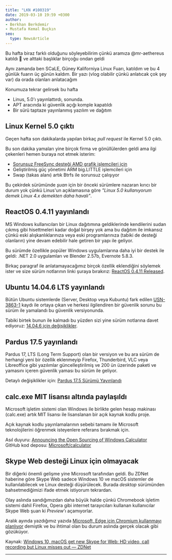 ```yaml
---
title: "LKN #100319"
date: 2019-03-10 19:59 +0300
author:
- Berkhan Berkdemir
- Mustafa Kemal Buçkın
seo:
  type: NewsArticle
---
```


Bu hafta biraz farklı olduğunu söyleyebilirim çünkü aramıza @mr-aethereus
katıldı :tada: ve alttaki başlıklar birçoğu ondan geldi

Aynı zamanda ben SCaLE, Güney Kaliforniya Linux Fuarı, katıldım ve bu 4 günlük
fuarın üç günün kaldım. Bir yazı (vlog olabilir çünkü anlatıcak çok şey var) da
orada olanları anlatacağım

Konumuza tekrar gelirsek bu hafta

* Linus, 5.0'ı yayınlattırdı, sonunda.
* APT aracında ki güvenlik açığı komple kapatıldı
* Bir sürü taptaze yayınlanmış yazılım ve dağıtım

## Linux Kernel 5.0 çıktı

Geçen hafta son dakikalarda yapılan birkaç *pull request* ile Kernel 5.0 çıktı.

Bu son dakika yamaları yine birçok firma ve gönüllülerden geldi ama ilgi
çekenleri hemen buraya not etmek isterim:

* [Sorunsuz FreeSync desteği AMD grafik işlemcileri için][linux-50-çekirdeğine-amd-son-dakika-güncellemsi-yaptı]
* Geliştirilmiş güç yönetimi ARM big.LITTLE işlemcileri için
* Swap (takas alanı) artık Btrfs ile sorunsuz çalışıyor

Bu çekirdek sürümünde *şuan* için bir önceki sürümlere nazaran kırıcı bir durum
yok çünkü Linus'un açıklamasına göre *"Linux 5.0 kullanıyorum demek Linux 4.x
demekten daha havalı"*.

## ReactOS 0.4.11 yayınlandı

MS Windows kullanıcıları bir Linux dağıtımına geldiklerinde kendilerini sudan
çıkmış gibi hisettmeleri kadar doğal birşey yok ama bu dağıtım ile imkansız
çünkü eski alışkanlıklarınıza veya eski programlarınıza (tabiki de desteği
olanların) yine devam edebilir hale getiren bir yapı ile geliyor.

Bu sürümde özellikle popüler Windows uygulamlarına daha iyi bir destek ile
geldi: .NET 2.0 uygulamları ve Blender 2.57b, Evernote 5.8.3.

Birkaç paragraf ile anlatamayacağımız birçok özellik eklendiğini söylemek ister
ve size sürüm notlarının linki şuraya bırakırız:
[ReactOS 0.4.11 Released][reactos-0411-released].

## Ubuntu 14.04.6 LTS yayınlandı

Bütün Ubuntu sistemlerde (Server, Desktop veya Kubuntu) fark edilen
[USN-3863-1][usn-3863-1] kaydı ile ortaya çıkan ve herkesi ilgilendiren bir
güvenlik sorunu bu sürüm ile yamalandı bu güvenlik versiyonunda.

Tabiki birtek bunun ile kalmadı bu yüzden sizi yine sürüm notlarına davet
ediyoruz: [14.04.6 için değişiklikler][changesummary-14-04-6].

## Pardus 17.5 yayınlandı

Pardus 17, LTS (Long Term Support) olan bir versiyon ve bu ara sürüm de herhangi
yeni bir özellik eklenmeyip Firefox, Thunderbird, VLC veya Libreoffice gibi
yazılımlar güncelleştirilmiş ve 200 ün üzerinde paketi ve yamasını içeren
güvenlik yaması bu sürüm ile geliyor.

Detaylı değişiklikler için: [Pardus 17.5 Sürümü Yayınlandı](https://www.pardus.org.tr/duyurular/pardus-17-5-surumu-yayinlandi)

## calc.exe MIT lisansı altında paylaşıldı

Microsoft işletim sistemi olan Windows ile birlikte gelen hesap makinası
(calc.exe) artık MIT lisansı ile lisanslanan bir açık kaynak kodlu proje.

Açık kaynak kodlu yayınlamalarının sebebi tamamı ile Microsoft teknolojilerini
öğrenmek isteyenlere referans bırakmak için.

Asıl duyuru: [Announcing the Open Sourcing of Windows Calculator](https://blogs.windows.com/buildingapps/2019/03/06/announcing-the-open-sourcing-of-windows-calculator/)  
GitHub kod deposu: [Microsoft/calculator](https://github.com/Microsoft/calculator)

## Skype Web desteği Linux için olmayacak

Bir diğerki önemli gelişme yine Microsoft tarafından geldi. Bu ZDNet haberine
göre Skype Web sadece Windows 10 ve macOS sistemler de kullanılabilecek ve
Linux desteği düşürülecek. Burada *desktop* sürümünden bahsetmediğimizi ifade
etmek istiyorum tekrardan.

Olay aslında sandığımızdan daha büyük halde çünkü Chromebook işletim sistemi
dahil Firefox, Opera gibi internet tarayıcıları kullanan kullanıcılar Skype Web
şuan ki *Preview*'ı açamıyorlar.

Aralık ayında yazdığımız yazıda [Microsoft, Edge için Chromium kullanmayı planlıyor](/2018/12/microsoft-edge-için-chromium-u-kullanmayı-planlıyor)
demiştik ve bu ihtimal olan bu durum aslında gerçek olacak gibi gözüküyor.

Kaynak: [Windows 10, macOS get new Skype for Web: HD video, call recording but Linux misses out &mdash; ZDNet](https://www.ZDNet.com/article/windows-10-macos-get-new-skype-for-web-hd-video-call-recording-but-linux-misses-out)

---

[linux-50-çekirdeğine-amd-son-dakika-güncellemsi-yaptı]: /newsletters/2019-03-03#linux-50-çekirdeğine-amd-son-dakika-güncellemsi-yaptı
[reactos-0411-released]: https://reactos.org/project-news/reactos-0411-released
[changesummary-14-04-6]: https://wiki.ubuntu.com/TrustyTahr/ReleaseNotes/ChangeSummary/14.04.6
[usn-3863-1]: https://usn.ubuntu.com/3863-1/
